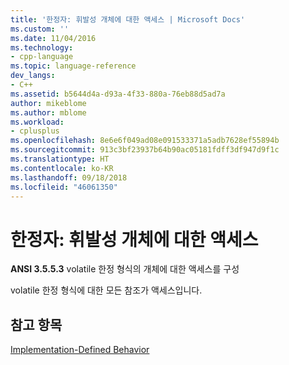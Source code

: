 ```yaml
---
title: '한정자: 휘발성 개체에 대한 액세스 | Microsoft Docs'
ms.custom: ''
ms.date: 11/04/2016
ms.technology:
- cpp-language
ms.topic: language-reference
dev_langs:
- C++
ms.assetid: b5644d4a-d93a-4f33-880a-76eb88d5ad7a
author: mikeblome
ms.author: mblome
ms.workload:
- cplusplus
ms.openlocfilehash: 8e6e6f049ad08e091533371a5adb7628ef55894b
ms.sourcegitcommit: 913c3bf23937b64b90ac05181fdff3df947d9f1c
ms.translationtype: HT
ms.contentlocale: ko-KR
ms.lasthandoff: 09/18/2018
ms.locfileid: "46061350"
---
```

# <a name="qualifiers-access-to-volatile-objects"></a>한정자: 휘발성 개체에 대한 액세스

**ANSI 3.5.5.3** volatile 한정 형식의 개체에 대한 액세스를 구성

volatile 한정 형식에 대한 모든 참조가 액세스입니다.

## <a name="see-also"></a>참고 항목

[Implementation-Defined Behavior](../c-language/implementation-defined-behavior.md)